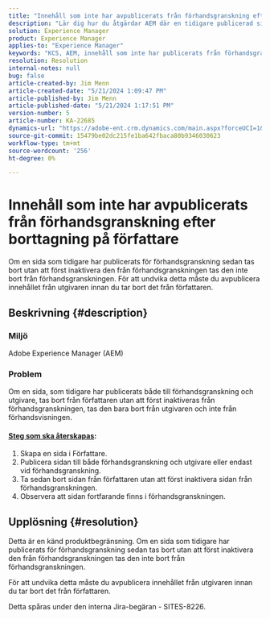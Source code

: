 ```yaml
---
title: "Innehåll som inte har avpublicerats från förhandsgranskning efter borttagning på författare"
description: "Lär dig hur du åtgärdar AEM där en tidigare publicerad sida till både förhandsgranskning och utgivare tas bort från författare utan att först inaktivera den från förhandsgranskning."
solution: Experience Manager
product: Experience Manager
applies-to: "Experience Manager"
keywords: "KCS, AEM, innehåll som inte har publicerats från förhandsgranskning, författare, felsökning, Adobe Experience Manager"
resolution: Resolution
internal-notes: null
bug: false
article-created-by: Jim Menn
article-created-date: "5/21/2024 1:09:47 PM"
article-published-by: Jim Menn
article-published-date: "5/21/2024 1:17:51 PM"
version-number: 5
article-number: KA-22685
dynamics-url: "https://adobe-ent.crm.dynamics.com/main.aspx?forceUCI=1&pagetype=entityrecord&etn=knowledgearticle&id=ad48e763-7317-ef11-9f8a-6045bd006268"
source-git-commit: 15479be02dc215fe1ba642fbaca80b9346030623
workflow-type: tm+mt
source-wordcount: '256'
ht-degree: 0%

---
```


# Innehåll som inte har avpublicerats från förhandsgranskning efter borttagning på författare


Om en sida som tidigare har publicerats för förhandsgranskning sedan tas bort utan att först inaktivera den från förhandsgranskningen tas den inte bort från förhandsgranskningen. För att undvika detta måste du avpublicera innehållet från utgivaren innan du tar bort det från författaren.

## Beskrivning {#description}


### Miljö

Adobe Experience Manager (AEM)

### Problem

Om en sida, som tidigare har publicerats både till förhandsgranskning och utgivare, tas bort från författaren utan att först inaktiveras från förhandsgranskningen, tas den bara bort från utgivaren och inte från förhandsvisningen.

#### <u>Steg som ska återskapas</u>:

1. Skapa en sida i Författare.
2. Publicera sidan till både förhandsgranskning och utgivare eller endast vid förhandsgranskning.
3. Ta sedan bort sidan från författaren utan att först inaktivera sidan från förhandsgranskningen.
4. Observera att sidan fortfarande finns i förhandsgranskningen.





## Upplösning {#resolution}


Detta är en känd produktbegränsning. Om en sida som tidigare har publicerats för förhandsgranskning sedan tas bort utan att först inaktivera den från förhandsgranskningen tas den inte bort från förhandsgranskningen.

För att undvika detta måste du avpublicera innehållet från utgivaren innan du tar bort det från författaren.

Detta spåras under den interna Jira-begäran - SITES-8226.

